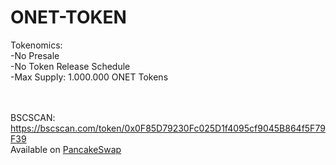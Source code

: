 # ONET-TOKEN

Tokenomics:
<br>-No Presale
<br>-No Token Release Schedule
<br>-Max Supply: 1.000.000 ONET Tokens


<br><br>BSCSCAN: https://bscscan.com/token/0x0F85D79230Fc025D1f4095cf9045B864f5F79F39 <br>
Available on [PancakeSwap](https://pancakeswap.finance/)
